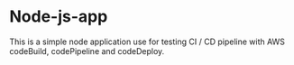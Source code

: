 # Node-js-app

This is a simple node application use for testing CI / CD pipeline with AWS codeBuild, codePipeline and codeDeploy. 
